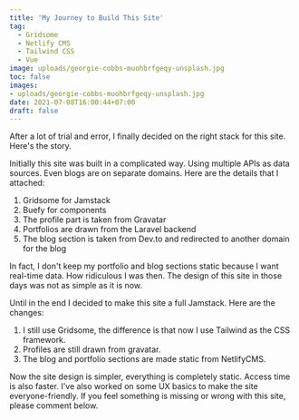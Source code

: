 ```yaml
---
title: 'My Journey to Build This Site'
tag:
  - Gridsome
  - Netlify CMS
  - Tailwind CSS
  - Vue
image: uploads/georgie-cobbs-muohbrfgeqy-unsplash.jpg
toc: false
images: 
- uploads/georgie-cobbs-muohbrfgeqy-unsplash.jpg
date: 2021-07-08T16:00:44+07:00
draft: false
---
```


After a lot of trial and error, I finally decided on the right stack for this site. Here's the story.

Initially this site was built in a complicated way. Using multiple APIs as data sources. Even blogs are on separate domains. Here are the details that I attached:

1. Gridsome for Jamstack
2. Buefy for components
3. The profile part is taken from Gravatar
4. Portfolios are drawn from the Laravel backend
5. The blog section is taken from Dev.to and redirected to another domain for the blog

In fact, I don't keep my portfolio and blog sections static because I want real-time data. How ridiculous I was then. The design of this site in those days was not as simple as it is now.

Until in the end I decided to make this site a full Jamstack. Here are the changes:

1. I still use Gridsome, the difference is that now I use Tailwind as the CSS framework.
2. Profiles are still drawn from gravatar.
3. The blog and portfolio sections are made static from NetlifyCMS.

Now the site design is simpler, everything is completely static. Access time is also faster.
I've also worked on some UX basics to make the site everyone-friendly. If you feel something is missing or wrong with this site, please comment below.

